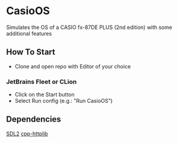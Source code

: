 # CasioOS
Simulates the OS of a CASIO fx-87DE PLUS (2nd edition) with some additional features

## How To Start
- Clone and open repo with Editor of your choice

### JetBrains Fleet or CLion
- Click on the Start button
- Select Run config (e.g.: "Run CasioOS")

## Dependencies
[SDL2](https://github.com/libsdl-org/SDL)
[cpp-httplib](https://github.com/yhirose/cpp-httplib)
